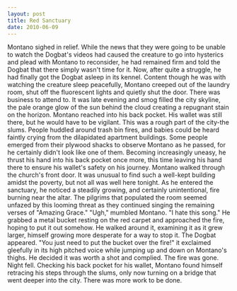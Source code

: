 ```yaml
---
layout: post
title: Red Sanctuary
date: 2010-06-09
---
```

Montano sighed in relief. While the news that they were going to be unable
      to watch the Dogbat's videos had caused the creature to go into hysterics and plead with
      Montano to reconsider, he had remained firm and told the Dogbat that there simply wasn't time
      for it. Now, after quite a struggle, he had finally got the Dogbat asleep in its kennel.
      Content though he was with watching the creature sleep peacefully, Montano creeped out of the
      laundry room, shut off the fluorescent lights and quietly shut the door. There was business to
      attend to.    It was late evening and smog filled the city skyline, the
      pale orange glow of the sun behind the cloud creating a repugnant stain on the horizon.
      Montano reached into his back pocket. His wallet was still there, but he would have to be
      vigilant. This was a rough part of the city-the slums. People huddled around trash bin fires,
      and babies could be heard faintly crying from the dilapidated apartment buildings. Some people
      emerged from their plywood shacks to observe Montano as he passed, for he certainly didn't
      look like one of them. Becoming increasingly uneasy, he thrust his hand into his back pocket
      once more, this time leaving his hand there to ensure his wallet's safety on his
      journey.    Montano walked through the church's front door. It was unusual
      to find such a well-kept building amidst the poverty, but not all was well here tonight. As he
      entered the sanctuary, he noticed a steadily growing, and certainly unintentional, fire
      burning near the altar. The pilgrims that populated the room seemed unfazed by this looming
      threat as they continued singing the remaining verses of "Amazing Grace."    "Ugh," mumbled Montano. "I   hate   this
      song." He grabbed a metal bucket resting on the red carpet and approached the fire, hoping to
      put it out somehow. He walked around it, examining it as it grew larger, himself growing more
      desperate for a way to stop it. The Dogbat appeared.    "You just need to
      put the bucket over the fire!" it exclaimed gleefully in its high pitched voice while jumping
      up and down on Montano's thighs. He decided it was worth a shot and complied. The fire was
      gone.    Night fell. Checking his back pocket for his wallet, Montano
      found himself retracing his steps through the slums, only now turning on a bridge that went
      deeper into the city. There was more work to be done.